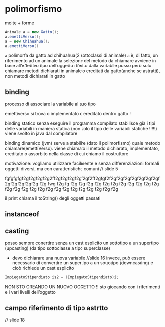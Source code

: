 # polimorfismo
molte + forme
```java
Animale a = new Gatto();
a.emettiVerso();
a = new Chihuahua();
a.emettiVerso()
```
`a` polimorfa da gatto ad chihuahua(2 sottoclassi di animale)
`a` è, di fatto, un riferimento ad un animale
la selezione del metodo da chiamare avviene in base all’effettivo tipo dell’oggetto riferito dalla variabile
posso però solo chiamare metodi dichiarati in animale o ereditati da gatto(anche se astratti), non metodi dichiarati in gatto
## binding 
processo di associare la variabile al suo tipo

emettiverso si trova o implementato o ereditato dentro gatto !

binding statico
senza eseguire il programma compilato stabilisce già i tipi delle variabili in maniera statica (non solo il tipo delle variabili statiche !!!!!) viene svolto in java dal compilatore


binding dinamico (jvm)
serve a stabilire (dato il polimorfismo) quale metodo chiamare(emettiVerso). viene chiamato il metodo dichiarato, implementato, ereditato o assorbito nella classe di cui chiamo il costruttore

motivazione:
vogliamo utilizzare facilmente e senza differenziazioni formali oggetti diversi, ma con caratteristiche comuni
// slide 5


fgfgfgfgf2gf2gf2gf2g2ff2gf2gf2gf2gf2gf2ff2gfgf2f2gf2gf2gf2gf2gf2gf2gf2gf2gf2gf2gf2g f2g fwg f2g fg f2g f2g f2g f2g f2g f2g f2g f2g f2g f2g f2g f2g f2g f2g f2g f2g f2g f2g f2g f2g f2g f2g f2g f2g f2g 

il print chiama il toString() degli oggetti passati

## instanceof

## casting
posso sempre conertire senza un cast esplicito un sottotipo a un supertipo (upcasting) (da tipo sottoclasse a tipo superclasse)
- devo dichiarare una nuova variabile //slide 16
invece, può essere necessario di convertire un supertipo a un sottotipo (downcasting) e cioò richiede un cast esplicito
```java
ImpiegatoStipendiato is2 = (ImpiegatoStipendiato)i;
```
NON STO CREANDO UN NUOVO OGGETTO !!
sto giocando con i riferimenti e i vari livelli dell’oggetto

## campo riferimento di tipo astrtto
// slide 18